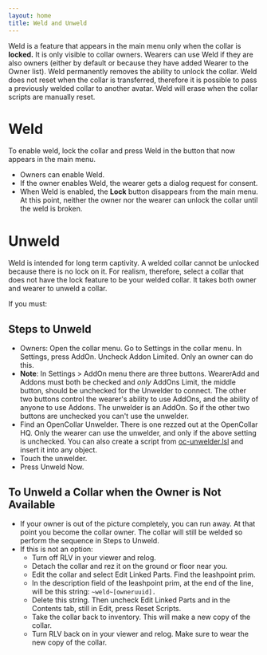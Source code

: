 ```yaml
---
layout: home
title: Weld and Unweld
---
```


Weld is a feature that appears in the main menu only when the collar is **locked.**  It is only visible to collar owners.  Wearers can use Weld if they are also owners (either by default or because they have added Wearer to the Owner list).  Weld permanently removes the ability to unlock the collar.  Weld does not reset when the collar is transferred, therefore it is possible to pass a previously welded collar to another avatar.  Weld will erase when the collar scripts are manually reset.
# Weld   
To enable weld, lock the collar and press Weld in the button that now appears in the main menu.   
- Owners can enable Weld.   
- If the owner enables Weld, the wearer gets a dialog request for consent.
- When Weld is enabled, the **Lock** button disappears from the main menu.  At this point, neither the owner nor the wearer can unlock the collar until the weld is broken.   

# Unweld
Weld is intended for long term captivity.  A welded collar cannot be unlocked because there is no lock on it.  For realism, therefore, select a collar that does not have the lock feature to be your welded collar. It takes both owner and wearer to unweld a collar.

If you must:

## Steps to Unweld

- Owners:  Open the collar menu.  Go to Settings in the collar menu.  In Settings, press AddOn.  Uncheck Addon Limited.  Only an owner can do this.  
- **Note**:  In Settings > AddOn menu there are three buttons.  WearerAdd and Addons must both be checked and *only* AddOns Limit, the middle button, should be unchecked for the Unwelder to connect.  The other two buttons control the wearer's ability to use AddOns, and the ability of anyone to use Addons.  The unwelder is an AddOn.  So if the other two buttons are unchecked you can't use the unwelder.
- Find an OpenCollar Unwelder.  There is one rezzed out at the OpenCollar HQ. Only the wearer can use the unwelder, and only if the above setting is unchecked. You can also create a script from [oc-unwelder.lsl](https://github.com/OpenCollarTeam/OpenCollar/blob/master/src/spares/oc_unwelder.lsl) and insert it into any object.  
- Touch the unwelder.  
- Press Unweld Now.

## To Unweld a Collar when the Owner is Not Available
- If your owner is out of the picture completely, you can run away.  At that point you become the collar owner.  The collar will still be welded so perform the sequence in Steps to Unweld.
- If this is not an option:  
  - Turn off RLV in your viewer and relog.
  - Detach the collar and rez it on the ground or floor near you.
  - Edit the collar and select Edit Linked Parts.  Find the leashpoint prim.
  - In the description field of the leashpoint prim, at the end of the line, will be this string: `~weld~[owneruuid].`
  - Delete this string. Then uncheck Edit Linked Parts and in the Contents tab, still in Edit, press Reset Scripts.
  - Take the collar back to inventory.  This will make a new copy of the collar.
  - Turn RLV back on in your viewer and relog.  Make sure to wear the new copy of the collar. 
